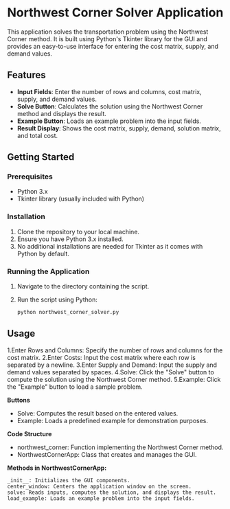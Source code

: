 # Northwest Corner Solver Application

This application solves the transportation problem using the Northwest Corner method. It is built using Python's Tkinter library for the GUI and provides an easy-to-use interface for entering the cost matrix, supply, and demand values.

## Features

- **Input Fields**: Enter the number of rows and columns, cost matrix, supply, and demand values.
- **Solve Button**: Calculates the solution using the Northwest Corner method and displays the result.
- **Example Button**: Loads an example problem into the input fields.
- **Result Display**: Shows the cost matrix, supply, demand, solution matrix, and total cost.

## Getting Started

### Prerequisites

- Python 3.x
- Tkinter library (usually included with Python)

### Installation

1. Clone the repository to your local machine.
2. Ensure you have Python 3.x installed.
3. No additional installations are needed for Tkinter as it comes with Python by default.

### Running the Application

1. Navigate to the directory containing the script.
2. Run the script using Python:

   ```bash
   python northwest_corner_solver.py

## Usage

  1.Enter Rows and Columns: Specify the number of rows and columns for the cost matrix.
  2.Enter Costs: Input the cost matrix where each row is separated by a newline.
  3.Enter Supply and Demand: Input the supply and demand values separated by spaces.
  4.Solve: Click the "Solve" button to compute the solution using the Northwest Corner method.
  5.Example: Click the "Example" button to load a sample problem.

 **Buttons**

  - Solve: Computes the result based on the entered values.
  - Example: Loads a predefined example for demonstration purposes.

**Code Structure**

  - northwest_corner: Function implementing the Northwest Corner method.
  - NorthwestCornerApp: Class that creates and manages the GUI.

**Methods in NorthwestCornerApp:**

    _init__: Initializes the GUI components.
    center_window: Centers the application window on the screen.
    solve: Reads inputs, computes the solution, and displays the result.
    load_example: Loads an example problem into the input fields.
